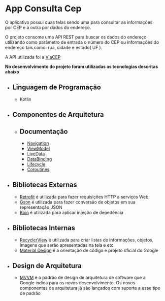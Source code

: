 # App Consulta Cep
O aplicativo possui duas telas sendo uma para consultar as informações por CEP e a outra por dados do endereço.

O projeto consome uma API REST para buscar os dados do endereço utilizando como parâmetro de entrada o número do CEP ou informações do endereço tais como: rua, cidade e estado( UF ).

A API utilizada foi a [ViaCEP](https://viacep.com.br/)

**No desenvolvimento do projeto foram utilizadas as tecnologias descritas abaixo**

- Linguagem de Programação
  - 
  - Kotlin

- Componentes de Arquitetura
  -
  - Documentação
    - 
    - [Navigation](https://developer.android.com/guide/navigation)
    - [ViewModel](https://developer.android.com/topic/libraries/architecture/viewmodel#sharing)
    - [LiveData](https://developer.android.com/topic/libraries/architecture/livedata)
    - [DataBinding](https://developer.android.com/topic/libraries/data-binding)
    - [Lifecycle](https://developer.android.com/topic/libraries/architecture/lifecycle)
    - [Coroutines](https://developer.android.com/topic/libraries/architecture/coroutines)
 
- Bibliotecas Externas
  - 
  - [Retrofit](https://square.github.io/retrofit/) é utilizada para fazer requisições HTTP a serviços Web
  - [Gson](https://github.com/google/gson) é utilizada para fazer conversão de objetos em sua representação JSON
  - [Koin](https://insert-koin.io/) é utilizada para aplicar injeção de depedência
    
- Bibliotecas Internas
  -
  - [RecyclerView](https://developer.android.com/guide/topics/ui/layout/recyclerview) é utilizada para criar listas de informações, objetos, imagens que serão apresentadas na tela e etc.
  - [Material Design](https://material.io/) é a orientação de código e projeto oficial do Google
  
- Design de Arquitetura
  - 
  - [MVVM](https://medium.com/involves-rocks/observa%C3%A7%C3%B5es-sobre-mvp-mvvm-e-outras-letras-c00656058f44) é o padrão de design de arquitetura de software que a Google indica para os novos desenvolvimento. Os novos componentes de arquitetura já são lançados com suporte a esse tipo de padrão


